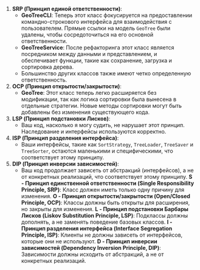 1. **SRP (Принцип единой ответственности)**:
    - **GeoTreeCLI**: Теперь этот класс фокусируется на предоставлении командно-строкового интерфейса для взаимодействия с пользователем. Прямые ссылки на модель `GeoTree` были удалены, чтобы сосредоточиться на его основной ответственности.
    - **GeoTreeService**: После рефакторинга этот класс является посредником между данными и представлением, и обеспечивает функции, такие как сохранение, загрузка и сортировка дерева.
    - Большинство других классов также имеют четко определенную ответственность.
2. **OCP (Принцип открытости/закрытости)**:
    - **GeoTree**: Этот класс теперь легко расширяется без модификации, так как логика сортировки была вынесена в отдельные стратегии. Новые методы сортировки могут быть добавлены без изменения существующего кода.
3. **LSP (Принцип подстановки Лисков)**:
    - Ваш код, насколько я могу судить, не нарушает этот принцип. Наследование и интерфейсы используются корректно.
4. **ISP (Принцип разделения интерфейса)**:
    - Ваши интерфейсы, такие как `SortStrategy`, `TreeLoader`, `TreeSaver` и `TreeSorter`, остаются маленькими и специфическими, что соответствует этому принципу.
5. **DIP (Принцип инверсии зависимостей)**:
    - Ваш код продолжает зависеть от абстракций (интерфейсов), а не от конкретных реализаций, что соответствует этому принципу.
**S - Принцип единственной ответственности (Single Responsibility Principle, SRP)**: Класс должен иметь только одну причину для изменения.
**O - Принцип открытости/закрытости (Open/Closed Principle, OCP)**: Классы должны быть открыты для расширения, но закрыты для изменения.
**L - Принцип подстановки Барбары Лисков (Liskov Substitution Principle, LSP)**: Подклассы должны дополнять, а не заменять поведение базовых классов.
**I - Принцип разделения интерфейса (Interface Segregation Principle, ISP)**: Клиенты не должны зависеть от интерфейсов, которые они не используют.
**D - Принцип инверсии зависимостей (Dependency Inversion Principle, DIP)**: Зависимости должны исходить от абстракций, а не от конкретных реализаций.
